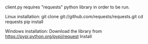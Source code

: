 client.py requires "requests" python library in order to be run.

Linux installation:
    git clone git://github.com/requests/requests.git
    cd requests
    pip install

Windows installation:
    Download the library from https://pypi.python.org/pypi/request
    Install
